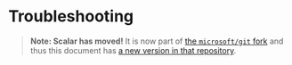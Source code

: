 Troubleshooting
===============

> **Note: Scalar has moved!** It is now part of [the `microsoft/git` fork][microsoft-git]
> and thus this document has [a new version in that repository][git-troubleshooting].

[microsoft-git]: https://github.com/microsoft/git
[git-troubleshooting]: https://github.com/microsoft/git/blob/HEAD/contrib/scalar/docs/troubleshooting.md

